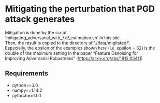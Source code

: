 # Mitigating the perturbation that PGD attack generates

Mitigation is done by the script 'mitigating_adversarial_with_7x7_estimation.sh' in this site.  
Then, the result is copied to the directory of './data/migitated/'.  
Especially, the epsilon of the examples shown here (i.e. epsilon = 32) is the double of the maximum setting in the paper “Feature Denoising for Improving Adversarial Robustness” (https://arxiv.org/abs/1812.03411) 

## Requirements
* python==3.6   
* numpy==1.14.2   
* pytorch==1.0.1   
